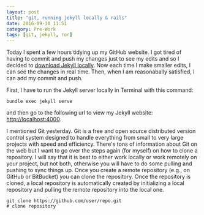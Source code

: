 ```yaml
---
layout: post
title: "git, running jekyll locally & rails"
date: 2016-09-10 11:51
category: Pre-Work
tags: [git, jekyll, ror]
---
```

Today I spent a few hours tidying up my GitHub website. I got tired of having to commit and push my changes just to see my edits and so I decided to <a href="https://help.github.com/articles/setting-up-your-github-pages-site-locally-with-jekyll/">download Jekyll locally</a>. Now each time I make smaller edits, I can see the changes in real time. Then, when I am reasonabally satisfied, I can add my commit and push. 

First, I have to run the Jekyll server locally in Terminal with this command: 

    bundle exec jekyll serve

and then go to the following url to view my Jekyll website: <a href="http://localhost:4000">http://localhost:4000</a>.

I mentioned Git yesterday. Git is a free and open source distributed version control system designed to handle everything from small to very large projects with speed and efficiency. There's tons of information about Git on the web but I want to go over the steps again (for myself) on how to clone a repository. I will say that it is best to either work locally or work remotely on your project, but not both, otherwise you will have to do some pulling and pushing to sync things up. Once you create a remote repository (e.g., on GitHub or BitBucket) you can clone the repository. Once the repository is cloned, a local repository is automatically created by initializing a local repository and pulling the remote repository into the local one. 

    git clone https://github.com/user/repo.git
    # clone repository


